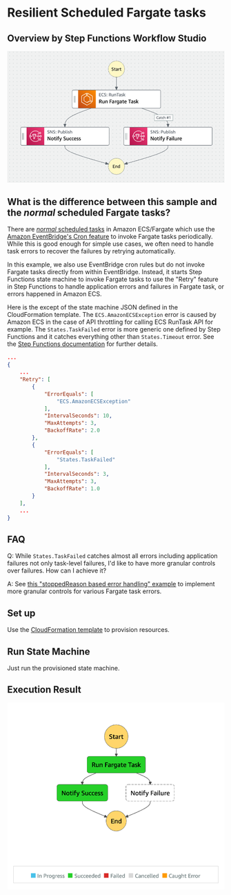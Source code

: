 # Resilient Scheduled Fargate tasks

## Overview by Step Functions Workflow Studio

![overview](./overview.png)

## What is the difference between this sample and the _normal_ scheduled Fargate tasks?

There are [_normal_ scheduled tasks](https://docs.aws.amazon.com/AmazonECS/latest/developerguide/scheduled_tasks.html) in Amazon ECS/Fargate which use the [Amazon EventBridge's Cron feature](https://docs.aws.amazon.com/eventbridge/latest/userguide/eb-create-rule-schedule.html) to invoke Fargate tasks periodically. While this is good enough for simple use cases, we often need to handle task errors to recover the failures by retrying automatically.

In this example, we also use EventBridge cron rules but do not invoke Fargate tasks directly from within EventBridge. Instead, it starts Step Functions state machine to invoke Fargate tasks to use the "Retry" feature in Step Functions to handle application errors and failures in Fargate task, or errors happened in Amazon ECS.

Here is the except of the state machine JSON defined in the CloudFormation template. The `ECS.AmazonECSException` error is caused by Amazon ECS in the case of API throttling for calling ECS RunTask API for example. The `States.TaskFailed` error is more generic one defined by Step Functions and it catches everything other than `States.Timeout` error. See the [Step Functions documentation](https://docs.aws.amazon.com/step-functions/latest/dg/concepts-error-handling.html) for further details.

```json
...
{
    ...
    "Retry": [
        {
            "ErrorEquals": [
                "ECS.AmazonECSException"
            ],
            "IntervalSeconds": 10,
            "MaxAttempts": 3,
            "BackoffRate": 2.0
        },
        {
            "ErrorEquals": [
                "States.TaskFailed"
            ],
            "IntervalSeconds": 3,
            "MaxAttempts": 3,
            "BackoffRate": 1.0
        }
    ],
    ...
}
```

## FAQ

Q: While `States.TaskFailed` catches almost all errors including application failures not only task-level failures, I'd like to have more granular controls over failures. How can I achieve it?

A: See [this "stoppedReason based error handling" example](../3-stoppedreason-based-error-handling) to implement more granular controls for various Fargate task errors.

## Set up

Use the [CloudFormation template](./template.yml) to provision resources.

## Run State Machine

Just run the provisioned state machine.

## Execution Result

![result](./result.png)
